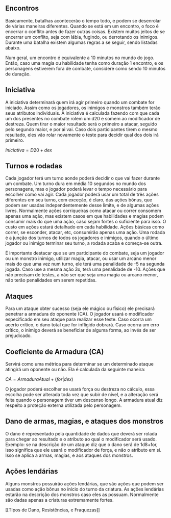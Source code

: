 ## Encontros

Basicamente, batalhas acontecerão o tempo todo, e podem se desenrolar de várias maneiras diferentes. Quando se está em um encontro, o foco é encerrar o conflito antes de fazer outras coisas. Existem muitos jeitos de se encerrar um conflito, seja com lábia, fugindo, ou derrotando os inimigos. Durante uma batalha existem algumas regras a se seguir, sendo listadas abaixo.

Num geral, um encontro é equivalente a 10 minutos no mundo do jogo. Então, caso uma magia ou habilidade tenha como duração 1 encontro, e os personagens estiverem fora de combate, considere como sendo 10 minutos de duração.

## Iniciativa

A iniciativa determinará quem irá agir primeiro quando um combate for iniciado. Assim como os jogadores, os inimigos e monstros também terão seus atributos individuais. A iniciativa é calculada fazendo com que cada um dos presentes no combate rolem um d20 e somem ao modificador de destreza. Quem tirar o maior resultado será o primeiro a atacar, seguido pelo segundo maior, e por ai vai. Caso dois participantes tirem o mesmo resultado, eles vão rolar novamente o teste para decidir qual dos dois irá primeiro.

$Iniciativa = D20+dex$

## Turnos e rodadas

Cada jogador terá um turno aonde poderá decidir o que vai fazer durante um combate. Um turno dura em média 10 segundos no mundo dos personagens, mas o jogador poderá levar o tempo necessário para escolher como vai agir. Cada jogador poderá usar um total de três ações diferentes em seu turno, com exceção, é claro, das ações bônus, que podem ser usadas independentemente desse limite, e de algumas ações livres. Normalmente ações corriqueiras como atacar ou correr consomem apenas uma ação, mas existem casos em que habilidades e magias podem consumir mais do que uma ação, caso sejam fortes o suficiente para isso. O custo em ações estará detalhado em cada habilidade. Ações básicas como correr, se esconder, atacar, etc, consumirão apenas uma ação. Uma rodada é a junção dos turnos de todos os jogadores e inimigos, quando o último jogador ou inimigo terminar seu turno, a rodada acaba e começa-se outra.

É importante destacar que se um participante do combate, seja um jogador ou um monstro inimigo, utilizar magia, atacar, ou usar um arcano menor mais do que uma vez num turno, ele terá uma penalidade de -5 na segunda jogada. Caso use a mesma ação 3x, terá uma penalidade de -10. Ações que não precisam de testes, a não ser que seja uma magia ou arcano menor, não terão penalidades em serem repetidas.

## Ataques

Para um ataque obter sucesso (seja ele mágico ou físico) ele precisará penetrar a armadura do oponente (CA). O jogador usará o modificador especificado em seu ataque para realizar esse teste. Caso ocorra um acerto crítico, o dano total que for infligido dobrará. Caso ocorra um erro crítico, o inimigo deverá se beneficiar de alguma forma, ao invés de ser prejudicado.

## Coeficiente de Armadura (CA)

Servirá como uma métrica para determinar se um determinado ataque atingirá um oponente ou não. Ela é calculada da seguinte maneira:

$CA = ArmaduraAtual+(for|dex)$

O jogador poderá escolher se usará força ou destreza no cálculo, essa escolha pode ser alterada toda vez que subir de nível, e a alteração será feita quando o personagem tiver um descanso longo. A armadura atual diz respeito a proteção externa utilizada pelo personagem.

## Dano de armas, magias, e ataques dos monstros

O dano é representado pela quantidade de dados que deverá ser rolada para chegar ao resultado e o atributo ao qual o modificador será usado. Exemplo: se na descrição de um ataque diz que o dano será de 1d8+for, isso significa que ele usará o modificador de força, e não o atributo em si. Isso se aplica a armas, magias, e aos ataques dos monstros.

## Ações lendárias

Alguns monstros possuirão ações lendárias, que são ações que podem ser usadas como ação bônus no início do turno da criatura. As ações lendárias estarão na descrição dos monstros caso eles as possuam. Normalmente são dadas apenas a criaturas extremamente fortes.

  

[[Tipos de Dano, Resistências, e Fraquezas]]